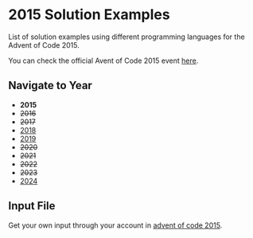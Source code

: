 # 2015 Solution Examples

List of solution examples using different programming languages for the Advent of Code 2015.

You can check the official Avent of Code 2015 event [here](https://adventofcode.com/2015).

## Navigate to Year

* **2015**
* ~~2016~~
* ~~2017~~
* [2018](../2018)
* [2019](../2019)
* ~~2020~~
* ~~2021~~
* ~~2022~~
* ~~2023~~
* [2024](../2024)

## Input File

Get your own input through your account in [advent of code 2015](https://adventofcode.com/2015).
